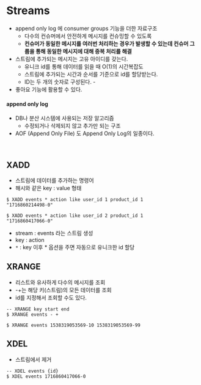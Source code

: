 # Streams
- append only log 에 consumer groups 기능을 더한 자료구조
  - 다수의 컨슈머에서 안전하게 메시지를 컨슈밍할 수 있도록
  - **컨슈머가 동일한 메시지를 여러번 처리하는 경우가 발생할 수 있는데 컨슈머 그룹을 통해 동일한 메시지에 대해 중복 처리를 해결**
- 스트림에 추가되는 메시지는 고유 아이디를 갖는다.
  - 유니크 id를 통해 데이터를 읽을 때 O(1)의 시간복잡도
  - 스트림에 추가되는 시간과 순서를 기준으로 id를 할당받는다.
  - ID는 두 개의 숫자로 구성된다. <millisecondsTime>-<sequenceNumber>
- 좋아요 기능에 활용할 수 있다.

#### append only log
- DB나 분산 시스템에 사용되는 저장 알고리즘
  - 수정되거나 삭제되지 않고 추가만 되는 구조
- AOF (Append Only File) 도 Append Only Log의 일종이다.


<br>

## XADD
- 스트림에 데이터를 추가하는 명령어
- 해시와 같은 key : value 형태
```redis
$ XADD events * action like user_id 1 product_id 1
"1716860214498-0"

$ XADD events * action like user_id 2 product_id 1
"1716860417066-0"
```
- stream : events 라는 스트림 생성
- key : action
- `*` : key 이후 * 옵션을 주면 자동으로 유니크한 id 할당

## XRANGE
- 리스트와 유사하게 다수의 메시지를 조회
- -+는 해당 키(스트림)의 모든 데이터를 조회
- id를 지정해서 조회할 수도 있다.
```redis
-- XRANGE key start end
$ XRANGE events - +

$ XRANGE events 1538319053569-10 1538319053569-99
```

## XDEL
- 스트림에서 제거
```redis
-- XDEL events {id}
$ XDEL events 1716860417066-0
```